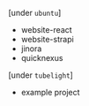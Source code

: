 [under `ubuntu`]

- website-react
- website-strapi
- jinora
- quicknexus

[under `tubelight`]

- example project
